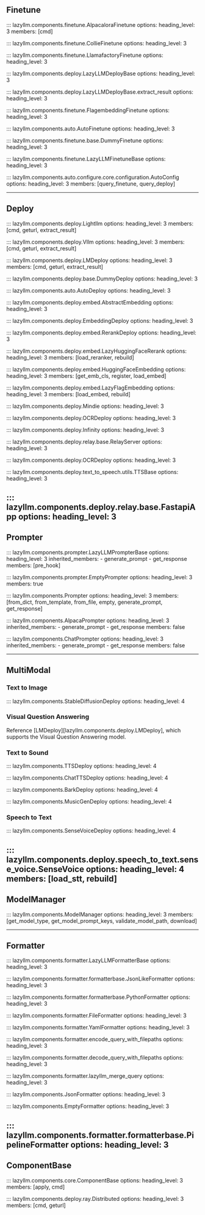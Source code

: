 ## Finetune

::: lazyllm.components.finetune.AlpacaloraFinetune
    options:
      heading_level: 3
      members: [cmd]

::: lazyllm.components.finetune.CollieFinetune
    options:
      heading_level: 3

::: lazyllm.components.finetune.LlamafactoryFinetune
    options:
      heading_level: 3

::: lazyllm.components.deploy.LazyLLMDeployBase
    options:
      heading_level: 3

::: lazyllm.components.deploy.LazyLLMDeployBase.extract_result
    options:
      heading_level: 3
      
::: lazyllm.components.finetune.FlagembeddingFinetune
    options:
      heading_level: 3

::: lazyllm.components.auto.AutoFinetune
    options:
      heading_level: 3
      
::: lazyllm.components.finetune.base.DummyFinetune
    options:
      heading_level: 3

::: lazyllm.components.finetune.LazyLLMFinetuneBase
    options:
      heading_level: 3

::: lazyllm.components.auto.configure.core.configuration.AutoConfig
    options:
      heading_level: 3
      members: [query_finetune, query_deploy]

---

## Deploy

::: lazyllm.components.deploy.Lightllm
    options:
      heading_level: 3
      members: [cmd, geturl, extract_result]

::: lazyllm.components.deploy.Vllm
    options:
      heading_level: 3
      members: [cmd, geturl, extract_result]

::: lazyllm.components.deploy.LMDeploy
    options:
      heading_level: 3
      members: [cmd, geturl, extract_result]

::: lazyllm.components.deploy.base.DummyDeploy
    options:
      heading_level: 3

::: lazyllm.components.auto.AutoDeploy
    options:
      heading_level: 3

::: lazyllm.components.deploy.embed.AbstractEmbedding
    options:
      heading_level: 3

::: lazyllm.components.deploy.EmbeddingDeploy
    options:
      heading_level: 3

::: lazyllm.components.deploy.embed.RerankDeploy
    options:
      heading_level: 3

::: lazyllm.components.deploy.embed.LazyHuggingFaceRerank
    options:
      heading_level: 3
      members: [load_reranker, rebuild]

::: lazyllm.components.deploy.embed.HuggingFaceEmbedding
    options:
      heading_level: 3
      members: [get_emb_cls, register, load_embed]

::: lazyllm.components.deploy.embed.LazyFlagEmbedding
    options:
      heading_level: 3
      members: [load_embed, rebuild]

::: lazyllm.components.deploy.Mindie
    options:
      heading_level: 3

      
::: lazyllm.components.deploy.OCRDeploy
    options:
      heading_level: 3

::: lazyllm.components.deploy.Infinity
    options:
      heading_level: 3

::: lazyllm.components.deploy.relay.base.RelayServer
    options:
      heading_level: 3

::: lazyllm.components.deploy.OCRDeploy
    options:
      heading_level: 3

::: lazyllm.components.deploy.text_to_speech.utils.TTSBase
    options:
      heading_level: 3
      
::: lazyllm.components.deploy.relay.base.FastapiApp
    options:
      heading_level: 3
---

## Prompter

::: lazyllm.components.prompter.LazyLLMPrompterBase
    options:
      heading_level: 3
    inherited_members:
      - generate_prompt
      - get_response
    members: [pre_hook]

::: lazyllm.components.prompter.EmptyPrompter
    options:
      heading_level: 3
      members: true

::: lazyllm.components.Prompter
    options:
      heading_level: 3
      members: [from_dict, from_template, from_file, empty, generate_prompt, get_response]

::: lazyllm.components.AlpacaPrompter
    options:
      heading_level: 3
	  inherited_members:
	    - generate_prompt
	    - get_response
    members: false

::: lazyllm.components.ChatPrompter
    options:
      heading_level: 3
	  inherited_members:
	    - generate_prompt
	    - get_response
    members: false

---

## MultiModal

### Text to Image

::: lazyllm.components.StableDiffusionDeploy
    options:
      heading_level: 4

### Visual Question Answering

Reference [LMDeploy][lazyllm.components.deploy.LMDeploy], which supports the Visual Question Answering model.

### Text to Sound

::: lazyllm.components.TTSDeploy
    options:
      heading_level: 4

::: lazyllm.components.ChatTTSDeploy
    options:
      heading_level: 4

::: lazyllm.components.BarkDeploy
    options:
      heading_level: 4

::: lazyllm.components.MusicGenDeploy
    options:
      heading_level: 4

### Speech to Text

::: lazyllm.components.SenseVoiceDeploy
    options:
      heading_level: 4

::: lazyllm.components.deploy.speech_to_text.sense_voice.SenseVoice
    options:
      heading_level: 4
      members: [load_stt, rebuild]
---

## ModelManager

::: lazyllm.components.ModelManager
    options:
      heading_level: 3
      members: [get_model_type, get_model_prompt_keys, validate_model_path, download]

---

## Formatter

::: lazyllm.components.formatter.LazyLLMFormatterBase
    options:
      heading_level: 3

::: lazyllm.components.formatter.formatterbase.JsonLikeFormatter
    options:
      heading_level: 3

::: lazyllm.components.formatter.formatterbase.PythonFormatter
    options:
      heading_level: 3

::: lazyllm.components.formatter.FileFormatter
    options:
      heading_level: 3

::: lazyllm.components.formatter.YamlFormatter
    options:
      heading_level: 3

::: lazyllm.components.formatter.encode_query_with_filepaths
    options:
      heading_level: 3

::: lazyllm.components.formatter.decode_query_with_filepaths
    options:
      heading_level: 3

::: lazyllm.components.formatter.lazyllm_merge_query
    options:
      heading_level: 3

::: lazyllm.components.JsonFormatter
    options:
      heading_level: 3

::: lazyllm.components.EmptyFormatter
    options:
      heading_level: 3

::: lazyllm.components.formatter.formatterbase.PipelineFormatter
    options:
      heading_level: 3
---

## ComponentBase
::: lazyllm.components.core.ComponentBase
    options:
      heading_level: 3
      members: [apply, cmd]

::: lazyllm.components.deploy.ray.Distributed
    options:
      heading_level: 3
      members: [cmd, geturl]

